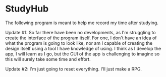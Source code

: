 # StudyHub
The following program is meant to help me record my time after studying.

Update #1: 
So far there have been no developments, as I'm struggling to create the interface of the program itself. For one, I don't have an idea of what the program is going to look like, nor am I capable of creating the design itself using a tool I have knowledge of using. I think as I develop the app, I will learn as I go, but the GUI of the app is challenging to imagine so this will surely take some time and effort.

Update #2:
I'm just going to reset everything. I'll just make a RPG.
